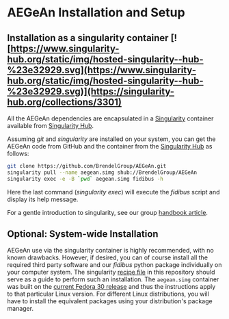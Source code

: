 # AEGeAn Installation and Setup

## Installation as a singularity container [![https://www.singularity-hub.org/static/img/hosted-singularity--hub-%23e32929.svg](https://www.singularity-hub.org/static/img/hosted-singularity--hub-%23e32929.svg)](https://singularity-hub.org/collections/3301)

All the AEGeAn dependencies are encapsulated in a
[Singularity](https://www.sylabs.io/docs/) container available from
[Singularity Hub](https://singularity-hub.org/).

Assuming _git_ and  _singularity_ are installed on your system, you can get the
AEGeAn code from GitHub and the container from the
[Singularity Hub](https://www.singularity-hub.org/collections/3301) as follows:

```bash
git clone https://github.com/BrendelGroup/AEGeAn.git
singularity pull --name aegean.simg shub://BrendelGroup/AEGeAn
singularity exec -e -B `pwd` aegean.simg fidibus -h
```

Here the last command (_singularity exec_) will execute the _fidibus_ script
and display its help message.

For a gentle introduction to singularity, see our group
[handbook article](https://github.com/BrendelGroup/bghandbook/blob/master/doc/06.2-Howto-Singularity-run.md).


## Optional: System-wide Installation

AEGeAn use via the singularity container is highly recommended, with no known
drawbacks.
However, if desired, you can of course install all the required third party
software and our _fidibus_ python package individually on your computer system.
The singularity [recipe file](./Singularity) in this repository should serve as
a guide to perform such an installation.
The `aegean.simg` container was built on the 
[current Fedora 30 release](https://getfedora.org/)
and thus the instructions apply to that particular Linux version.
For different Linux distributions, you will have to install the equivalent
packages using your distribution's package manager.
